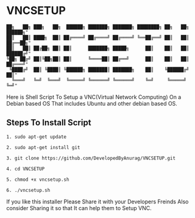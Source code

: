 # VNCSETUP

```
██╗   ██╗ ███╗   ██╗  ██████╗ ███████╗ ███████╗ ████████╗ ██╗   ██╗ ██████╗"
██║   ██║ ████╗  ██║ ██╔════╝ ██╔════╝ ██╔════╝ ╚══██╔══╝ ██║   ██║ ██╔══██╗"
██║   ██║ ██╔██╗ ██║ ██║      ███████╗ █████╗      ██║    ██║   ██║ ██████╔╝"
╚██╗ ██╔╝ ██║╚██╗██║ ██║      ╚════██║ ██╔══╝      ██║    ██║   ██║ ██╔═══╝"
 ╚████╔╝  ██║ ╚████║ ╚██████╗ ███████║ ███████╗    ██║    ╚██████╔╝ ██║"
  ╚═══╝   ╚═╝  ╚═══╝  ╚═════╝ ╚══════╝ ╚══════╝    ╚═╝     ╚═════╝  ╚═╝"
```
Here is Shell Script To Setup a VNC(Virtual Network Computing) On a Debian based OS  That includes Ubuntu and other debian based OS.

## Steps To Install Script

```
1. sudo apt-get update

2. sudo apt-get install git

3. git clone https://github.com/DevelopedByAnurag/VNCSETUP.git

4. cd VNCSETUP

5. chmod +x vncsetup.sh

6. ./vncsetup.sh

```

If you like this installer Please Share it with your Developers Freinds Also consider Sharing it so that It can help them to Setup  VNC.
